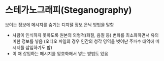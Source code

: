 # 스테가노그래피(Steganography)

보이는 정보에 메시지를 숨기는 디지털 정보 은닉 방법을 말함

- 사람이 인식하지 못하도록 원본의 외형적(화질, 음질 등) 변화를 최소화하면서 유의미한 정보를 넣음
(오디오 파일의 경우 인간의 청각 영역을 벗어난 주파수 대역에 메시지를 삽입하기도 함)
- 이 때 삽입하는 메시지를 암호화해서 넣는 방법도 있음

